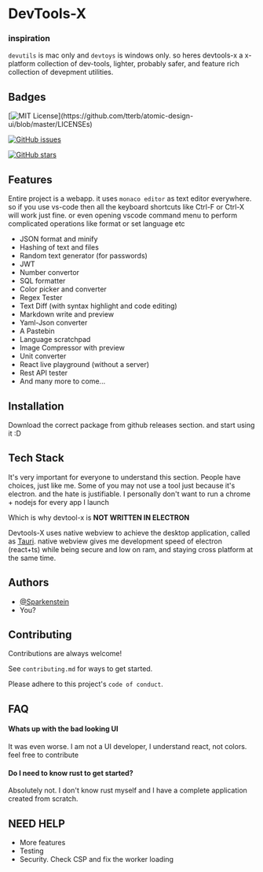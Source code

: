 # DevTools-X

### inspiration

`devutils` is mac only and `devtoys` is windows only.
so heres devtools-x a x-platform collection of dev-tools, lighter, probably safer, and feature rich collection of devepment utilities.



## Badges

[![MIT License](https://img.shields.io/apm/l/atomic-design-ui.svg?)](https://github.com/tterb/atomic-design-ui/blob/master/LICENSEs)

[![GitHub issues](https://img.shields.io/github/issues/fosslife/devtools-x)](https://github.com/fosslife/devtools-x/issues)

[![GitHub stars](https://img.shields.io/github/stars/fosslife/devtools-x)](https://github.com/fosslife/devtools-x/stargazers)




## Features

Entire project is a webapp. it uses `monaco editor` as text editor everywhere. so if you use vs-code then all the keyboard shortcuts like
Ctrl-F or Ctrl-X will work just fine. or even opening vscode command menu to perform complicated operations like format or set language etc


- JSON format and minify
- Hashing of text and files
- Random text generator (for passwords)
- JWT
- Number convertor
- SQL formatter
- Color picker and converter
- Regex Tester
- Text Diff (with syntax highlight and code editing)
- Markdown write and preview
- Yaml-Json converter
- A Pastebin
- Language scratchpad
- Image Compressor with preview
- Unit converter
- React live playground (without a server)
- Rest API tester
- And many more to come...




## Installation

Download the correct package from github releases section. and start using it :D

## Tech Stack

It's very important for everyone to understand this section. People have choices, just like me. Some of you may not use a tool
just because it's electron. and the hate is justifiable. I personally don't want to run a chrome + nodejs for every app I launch

Which is why devtool-x is **NOT WRITTEN IN ELECTRON**

Devtools-X uses native webview to achieve the desktop application, called as [Tauri](tauri.studio/). native webview gives me
development speed of electron (react+ts) while being secure and low on ram, and staying cross platform at the same time.



## Authors

- [@Sparkenstein](https://www.github.com/Sparkenstein)
- You?




## Contributing

Contributions are always welcome!

See `contributing.md` for ways to get started.

Please adhere to this project's `code of conduct`.




## FAQ

#### Whats up with the bad looking UI

It was even worse. I am not a UI developer, I understand react, not colors. 
feel free to contribute

#### Do I need to know rust to get started?

Absolutely not. I don't know rust myself and I have a complete application created from scratch.


## NEED HELP

- More features
- Testing
- Security. Check CSP and fix the worker loading
